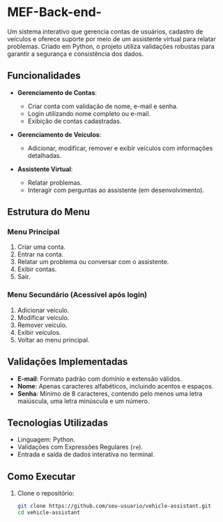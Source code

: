 ﻿# MEF-Back-end-
Um sistema interativo que gerencia contas de usuários, cadastro de veículos e oferece suporte por meio de um assistente virtual para relatar problemas. Criado em Python, o projeto utiliza validações robustas para garantir a segurança e consistência dos dados.

## Funcionalidades

- **Gerenciamento de Contas**:
  - Criar conta com validação de nome, e-mail e senha.
  - Login utilizando nome completo ou e-mail.
  - Exibição de contas cadastradas.

- **Gerenciamento de Veículos**:
  - Adicionar, modificar, remover e exibir veículos com informações detalhadas.

- **Assistente Virtual**:
  - Relatar problemas.
  - Interagir com perguntas ao assistente (em desenvolvimento).

## Estrutura do Menu

### Menu Principal
1. Criar uma conta.
2. Entrar na conta.
3. Relatar um problema ou conversar com o assistente.
4. Exibir contas.
5. Sair.

### Menu Secundário (Acessível após login)
1. Adicionar veículo.
2. Modificar veículo.
3. Remover veículo.
4. Exibir veículos.
5. Voltar ao menu principal.

## Validações Implementadas
- **E-mail**: Formato padrão com domínio e extensão válidos.
- **Nome**: Apenas caracteres alfabéticos, incluindo acentos e espaços.
- **Senha**: Mínimo de 8 caracteres, contendo pelo menos uma letra maiúscula, uma letra minúscula e um número.

## Tecnologias Utilizadas
- Linguagem: Python.
- Validações com Expressões Regulares (`re`).
- Entrada e saída de dados interativa no terminal.

## Como Executar
1. Clone o repositório:
   ```bash
   git clone https://github.com/seu-usuario/vehicle-assistant.git
   cd vehicle-assistant
